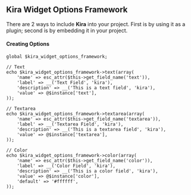 ## Kira Widget Options Framework
There are 2 ways to include **Kira** into your project. First is by using it as a plugin; second is by embedding it in your project.

#### Creating Options
    global $kira_widget_options_framework;
    
    // Text
	echo $kira_widget_options_framework->text(array(
		'name' => esc_attr($this->get_field_name('text')),
		'label' => __('Text Field', 'kira'),
		'description' => __('This is a text field', 'kira'),
		'value' => @$instance['text'],
	));
	
	// Textarea
	echo $kira_widget_options_framework->textarea(array(
		'name' => esc_attr($this->get_field_name('textarea')),
		'label' => __('Textarea Field', 'kira'),
		'description' => __('This is a textarea field', 'kira'),
		'value' => @$instance['textarea'],
	));
	
	// Color
	echo $kira_widget_options_framework->color(array(
		'name' => esc_attr($this->get_field_name('color')),
		'label' => __('Color Field', 'kira'),
		'description' => __('This is a color field', 'kira'),
		'value' => @$instance['color'],
		'default' => '#ffffff',
	));
